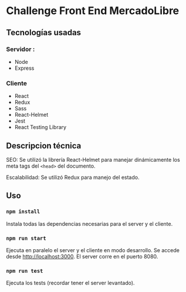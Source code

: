 # Challenge Front End MercadoLibre

## Tecnologías usadas

### Servidor :

- Node
- Express

### Cliente

- React
- Redux
- Sass
- React-Helmet
- Jest
- React Testing Library

## Descripcion técnica

SEO: Se utilizó la librería React-Helmet para manejar dinámicamente los meta tags del `<head>` del documento.

Escalabilidad: Se utilizó Redux para manejo del estado.

## Uso

### `npm install`

Instala todas las dependencias necesarias para el server y el cliente.

### `npm run start`

Ejecuta en paralelo el server y el cliente en modo desarrollo.
Se accede desde [http://localhost:3000](http://localhost:3000). El server corre en el puerto 8080.

### `npm run test`

Ejecuta los tests (recordar tener el server levantado).
